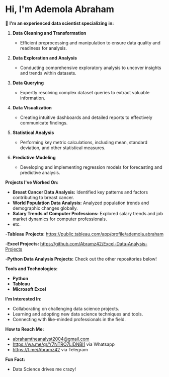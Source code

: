 # Hi, I'm Ademola Abraham

👋 **I'm an experienced data scientist specializing in:**

1. **Data Cleaning and Transformation**
   - Efficient preprocessing and manipulation to ensure data quality and readiness for analysis.

2. **Data Exploration and Analysis**
   - Conducting comprehensive exploratory analysis to uncover insights and trends within datasets.

3. **Data Querying**
   - Expertly resolving complex dataset queries to extract valuable information.

4. **Data Visualization**
   - Creating intuitive dashboards and detailed reports to effectively communicate findings.

5. **Statistical Analysis**
   - Performing key metric calculations, including mean, standard deviation, and other statistical measures.

6. **Predictive Modeling**
   - Developing and implementing regression models for forecasting and predictive analysis.


**Projects I've Worked On:**
- **Breast Cancer Data Analysis:** Identified key patterns and factors contributing to breast cancer.
- **World Population Data Analysis:** Analyzed population trends and demographic changes globally.
- **Salary Trends of Computer Professions:** Explored salary trends and job market dynamics for computer professionals.
- etc.

-**Tableau Projects:** https://public.tableau.com/app/profile/ademola.abraham

-**Excel Projects:** https://github.com/Abramz42/Excel-Data-Analysis-Projects

-**Python Data Analysis Projects:** Check out the other repositories below!

**Tools and Technologies:**
- **Python**
- **Tableau**
- **Microsoft Excel**


**I'm Interested In:**
- Collaborating on challenging data science projects.
- Learning and adopting new data science techniques and tools.
- Connecting with like-minded professionals in the field.

**How to Reach Me:**
- abrahamtheanalyst2004@gmail.com
- https://wa.me/qr/Y7NTRO7LIDNBI1 via Whatsapp
- https://t.me/Abramz42 via Telegram


**Fun Fact:**
- Data Science drives me crazy!
